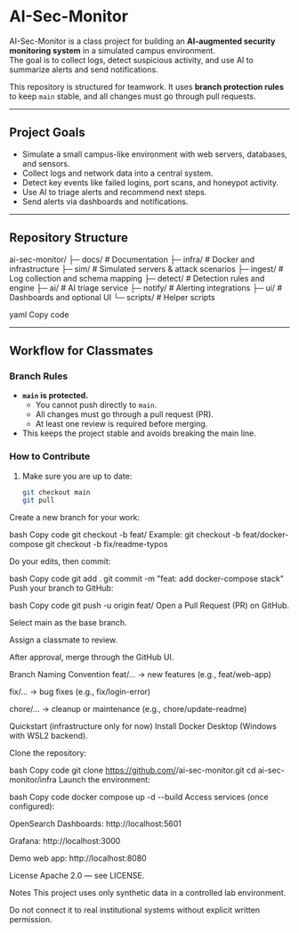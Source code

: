 # AI-Sec-Monitor

AI-Sec-Monitor is a class project for building an **AI-augmented security monitoring system** in a simulated campus environment.  
The goal is to collect logs, detect suspicious activity, and use AI to summarize alerts and send notifications.  

This repository is structured for teamwork. It uses **branch protection rules** to keep `main` stable, and all changes must go through pull requests.

---

## Project Goals
- Simulate a small campus-like environment with web servers, databases, and sensors.
- Collect logs and network data into a central system.
- Detect key events like failed logins, port scans, and honeypot activity.
- Use AI to triage alerts and recommend next steps.
- Send alerts via dashboards and notifications.

---

## Repository Structure
ai-sec-monitor/
├─ docs/ # Documentation
├─ infra/ # Docker and infrastructure
├─ sim/ # Simulated servers & attack scenarios
├─ ingest/ # Log collection and schema mapping
├─ detect/ # Detection rules and engine
├─ ai/ # AI triage service
├─ notify/ # Alerting integrations
├─ ui/ # Dashboards and optional UI
└─ scripts/ # Helper scripts

yaml
Copy code

---

## Workflow for Classmates

### Branch Rules
- **`main` is protected.**
  - You cannot push directly to `main`.
  - All changes must go through a pull request (PR).
  - At least one review is required before merging.
- This keeps the project stable and avoids breaking the main line.

### How to Contribute
1. Make sure you are up to date:
   ```bash
   git checkout main
   git pull
Create a new branch for your work:

bash
Copy code
git checkout -b feat/<short-description>
Example:
git checkout -b feat/docker-compose
git checkout -b fix/readme-typos

Do your edits, then commit:

bash
Copy code
git add .
git commit -m "feat: add docker-compose stack"
Push your branch to GitHub:

bash
Copy code
git push -u origin feat/<short-description>
Open a Pull Request (PR) on GitHub.

Select main as the base branch.

Assign a classmate to review.

After approval, merge through the GitHub UI.

Branch Naming Convention
feat/... → new features (e.g., feat/web-app)

fix/... → bug fixes (e.g., fix/login-error)

chore/... → cleanup or maintenance (e.g., chore/update-readme)

Quickstart (infrastructure only for now)
Install Docker Desktop (Windows with WSL2 backend).

Clone the repository:

bash
Copy code
git clone https://github.com/<your-username>/ai-sec-monitor.git
cd ai-sec-monitor/infra
Launch the environment:

bash
Copy code
docker compose up -d --build
Access services (once configured):

OpenSearch Dashboards: http://localhost:5601

Grafana: http://localhost:3000

Demo web app: http://localhost:8080

License
Apache 2.0 — see LICENSE.

Notes
This project uses only synthetic data in a controlled lab environment.

Do not connect it to real institutional systems without explicit written permission.
